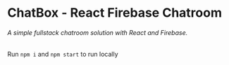 # ChatBox - React Firebase Chatroom
###### A simple fullstack chatroom solution with React and Firebase.

Run ```npm i``` and ```npm start``` to run locally
